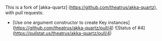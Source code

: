 This is a fork of [akka-quartz] (https://github.com/theatrus/akka-quartz), with pull requests:

* [Use one argument constructor to create Key instances] (https://github.com/theatrus/akka-quartz/pull/4) ![Status of #4] (https://pullstat.us/theatrus/akka-quartz/pull/4)
